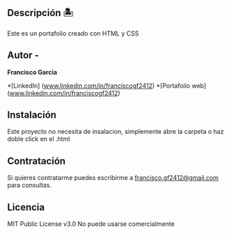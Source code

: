 ## Descripción 🏝

Este es un portafolio creado con HTML y CSS 

## Autor -
**Francisco Garcia**

*[LinkedIn] (www.linkedin.com/in/franciscogf2412)
*[Portafolio web] (www.linkedin.com/in/franciscogf2412)

## Instalación
Este proyecto no necesita de insalacion, simplemente abre la carpeta o haz doble click en el .html

## Contratación
Si quieres contratarme puedes escribirme a francisco.gf2412@gmail.com para consultas.

## Licencia 
MIT Public License v3.0
No puede usarse comercialmente
